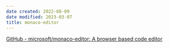 ```yaml
---
date created: 2022-08-09
date modified: 2023-03-07
title: monaco-editor
---
```


[GitHub - microsoft/monaco-editor: A browser based code editor](https://github.com/microsoft/monaco-editor)
